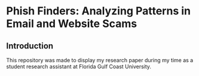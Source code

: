 # Phish Finders: Analyzing Patterns in Email and Website Scams

## Introduction <a name="introduction"></a>

This repository was made to display my research paper during my time as a student research assistant at Florida Gulf Coast University.
